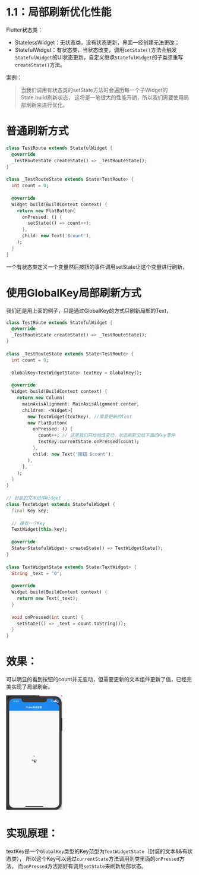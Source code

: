 # 1.1：局部刷新优化性能

Flutter状态类：
* StatelessWidget：无状态类，没有状态更新，界面一经创建无法更改；
* StatefulWidget：有状态类，当状态改变，调用`setState()`方法会触发`StatefulWidget`的UI状态更新，自定义继承`StatefulWidget`的子类须重写`createState()`方法。

案例：
> 当我们调用有状态类的setState方法时会遍历每一个子Widget的State.build刷新状态，
这将是一笔很大的性能开销，所以我们需要使用局部刷新来进行优化。

# 普通刷新方式
```dart
class TestRoute extends StatefulWidget {
  @override
  _TestRouteState createState() => _TestRouteState();
}

class _TestRouteState extends State<TestRoute> {
  int count = 0;

  @override
  Widget build(BuildContext context) {
    return new FlatButton(
      onPressed: () {
        setState(() => count++);
      },
      child: new Text('$count'),
    );
  }
}
```
一个有状态类定义一个变量然后按钮的事件调用setState让这个变量进行刷新，

# 使用GlobalKey局部刷新方式
我们还是用上面的例子，只是通过GlobalKey的方式只刷新局部的Text，
```dart
class TestRoute extends StatefulWidget {
  @override
  _TestRouteState createState() => _TestRouteState();
}

class _TestRouteState extends State<TestRoute> {
  int count = 0;

  GlobalKey<TextWidgetState> textKey = GlobalKey();

  @override
  Widget build(BuildContext context) {
    return new Column(
      mainAxisAlignment: MainAxisAlignment.center,
      children: <Widget>[
        new TextWidget(textKey), //需要更新的Text
        new FlatButton(
          onPressed: () {
            count++; // 这里我们只给他值变动，状态刷新交给下面的Key事件
            textKey.currentState.onPressed(count);
          },
          child: new Text('按钮 $count'),
        ),
      ],
    );
  }
}

// 封装的文本组件Widget
class TextWidget extends StatefulWidget {
  final Key key;

  // 接收一个Key
  TextWidget(this.key);

  @override
  State<StatefulWidget> createState() => TextWidgetState();
}

class TextWidgetState extends State<TextWidget> {
  String _text = "0";

  @override
  Widget build(BuildContext context) {
    return new Text(_text);
  }

  void onPressed(int count) {
    setState(() => _text = count.toString());
  }
}
```

# 效果：

可以明显的看到按钮的count并无变动，但需要更新的文本组件更新了值，已经完美实现了局部刷新。

<img src="../img/keystate.gif" width="30%">

# 实现原理：
textKey是一个`GlobalKey`类型的Key范型为`TextWidgetState`（封装的文本&&有状态类），
所以这个Key可以通过`currentState`方法调用到类里面的`onPressed`方法，
而`onPressed`方法刚好有调用`setState`来刷新局部状态。
